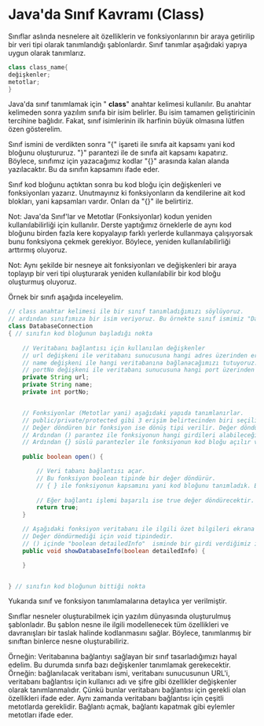 # Java&#39;da Sınıf Kavramı (Class)

Sınıflar aslında nesnelere ait özelliklerin ve fonksiyonlarının bir araya getirilip bir veri tipi olarak tanımlandığı şablonlardır. Sınıf tanımlar aşağıdaki yapıya uygun olarak tanımlarız.

````java
class class_name{
değişkenler;
metotlar;
}
````

Java&#39;da sınıf tanımlamak için &quot; **class**&quot; anahtar kelimesi kullanılır. Bu anahtar kelimeden sonra yazılım sınıfa bir isim belirler. Bu isim tamamen geliştiricinin tercihine bağlıdır. Fakat, sınıf isimlerinin ilk harfinin büyük olmasına lütfen özen gösterelim.

Sınıf ismini de verdikten sonra &quot;{&quot; işareti ile sınıfa ait kapsamı yani kod bloğunu oluştururuz. &quot;}&quot; parantezi ile de sınıfa ait kapsamı kapatırız. Böylece, sınıfımız için yazacağımız kodlar &quot;{}&quot; arasında kalan alanda yazılacaktır. Bu da sınıfın kapsamını ifade eder.

Sınıf kod bloğunu açtıktan sonra bu kod bloğu için değişkenleri ve fonksiyonları yazarız. Unutmayınız ki fonksiyonların da kendilerine ait kod blokları, yani kapsamları vardır. Onları da &quot;{}&quot; ile belirtiriz.

Not: Java&#39;da Sınıf&#39;lar ve Metotlar (Fonksiyonlar) kodun yeniden kullanılabilirliği için kullanılır. Derste yaptığımız örneklerle de aynı kod bloğunu birden fazla kere kopyalayıp farklı yerlerde kullanmaya çalışıyorsak bunu fonksiyona çekmek gerekiyor. Böylece, yeniden kullanılabilirliği arttırmış oluyoruz.

Not: Aynı şekilde bir nesneye ait fonksiyonları ve değişkenleri bir araya toplayıp bir veri tipi oluşturarak yeniden kullanılabilir bir kod bloğu oluşturmuş oluyoruz.

Örnek bir sınıfı aşağıda inceleyelim.

````java
// class anahtar kelimesi ile bir sınıf tanımladığımızı söylüyoruz.
// ardından sınıfımıza bir isim veriyoruz. Bu örnekte sınıf ismimiz "DatabaseConnection"
class DatabaseConnection 
{ // sınıfın kod bloğunun başladığı nokta  
    
    // Veritabanı bağlantısı için kullanılan değişkenler
    // url değişkeni ile veritabanı sunucusuna hangi adres üzerinden erişeceğimizi tutarız.
    // name değişkeni ile hangi veritabanına bağlanacağımızı tutuyoruz.
    // portNo değişkeni ile veritabanı sunucusuna hangi port üzerinden bağlanacağımızı tutarız.
    private String url;
    private String name;
    private int portNo;


    // Fonksiyonlar (Metotlar yani) aşağıdaki yapıda tanımlanırlar.
    // public/private/protected gibi 3 erişim belirtecinden biri seçilir. Bu örnekte public demişiz ki dışarıdan herkes çağırabilsin diye.
    // Değer döndüren bir fonksiyon ise dönüş tipi verilir. Değer döndürmüyorsa void olarak belirtilir. Bu örnekte boolean olarak belirtilmiş.
    // Ardından () parantez ile fonksiyonun hangi girdileri alabileceği belirtilir. Bu örnekte parametresiz fonksiyon olduğu için () şeklinde tanımlandı.
    // Ardından {} süslü parantezler ile fonksiyonun kod bloğu açılır ve fonksiyon ile ilgili kodlar bu aralığın içine yazılır.
 
    public boolean open() {

    	// Veri tabanı bağlantısı açar.
    	// Bu fonksiyon boolean tipinde bir değer döndürür.
    	// { } ile fonksiyonun kapsamını yani kod bloğunu tanımladık. Bu fonksiyon ile ilgili kodlar bu kapsam içine yazılacaktır.
    	
    	// Eğer bağlantı işlemi başarılı ise true değer döndürecektir.
    	return true;
    }

    // Aşağıdaki fonksiyon veritabanı ile ilgili özet bilgileri ekrana döker.
    // Değer döndürmediği için void tipindedir. 
    // () içinde "boolean detailedInfo"  isminde bir girdi verdiğimiz için parametre alan bir fonksiyondur.
    public void showDatabaseInfo(boolean detailedInfo) {

    }


} // sınıfın kod bloğunun bittiği nokta
````

Yukarıda sınıf ve fonksiyon tanımlamalarına detaylıca yer verilmiştir.

Sınıflar nesneler oluşturabilmek için yazılım dünyasında oluşturulmuş şablonladır. Bu şablon nesne ile ilgili modellenecek tüm özellikleri ve davranışları bir taslak halinde kodlanmasını sağlar. Böylece, tanımlanmış bir sınıftan binlerce nesne oluşturabiliriz.

Örneğin: Veritabanına bağlantıyı sağlayan bir sınıf tasarladığımızı hayal edelim. Bu durumda sınıfa bazı değişkenler tanımlamak gerekecektir. Örneğin: bağlanılacak veritabanı ismi, veritabanı sunucusunun URL&#39;i, veritabanı bağlantısı için kullanıcı adı ve şifre gibi özellikler değişkenler olarak tanımlanmalıdır. Çünkü bunlar veritabanı bağlantısı için gerekli olan özellikleri ifade eder. Aynı zamanda veritabanı bağlantısı için çeşitli metotlarda gereklidir. Bağlantı açmak, bağlantı kapatmak gibi eylemler metotları ifade eder.

